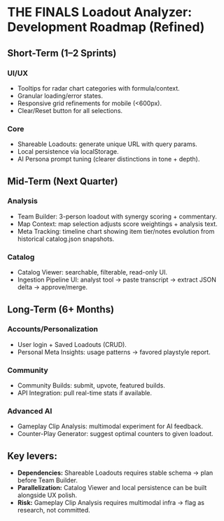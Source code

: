 # THE FINALS Loadout Analyzer: Development Roadmap (Refined)

## Short-Term (1–2 Sprints)

### UI/UX
- Tooltips for radar chart categories with formula/context.
- Granular loading/error states.
- Responsive grid refinements for mobile (<600px).
- Clear/Reset button for all selections.

### Core
- Shareable Loadouts: generate unique URL with query params.
- Local persistence via localStorage.
- AI Persona prompt tuning (clearer distinctions in tone + depth).

## Mid-Term (Next Quarter)

### Analysis
- Team Builder: 3-person loadout with synergy scoring + commentary.
- Map Context: map selection adjusts score weightings + analysis text.
- Meta Tracking: timeline chart showing item tier/notes evolution from historical catalog.json snapshots.

### Catalog
- Catalog Viewer: searchable, filterable, read-only UI.
- Ingestion Pipeline UI: analyst tool → paste transcript → extract JSON delta → approve/merge.

## Long-Term (6+ Months)

### Accounts/Personalization
- User login + Saved Loadouts (CRUD).
- Personal Meta Insights: usage patterns → favored playstyle report.

### Community
- Community Builds: submit, upvote, featured builds.
- API Integration: pull real-time stats if available.

### Advanced AI
- Gameplay Clip Analysis: multimodal experiment for AI feedback.
- Counter-Play Generator: suggest optimal counters to given loadout.

## Key levers:
- **Dependencies:** Shareable Loadouts requires stable schema → plan before Team Builder.
- **Parallelization:** Catalog Viewer and local persistence can be built alongside UX polish.
- **Risk:** Gameplay Clip Analysis requires multimodal infra → flag as research, not committed.
